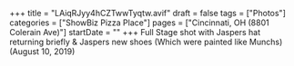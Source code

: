 +++
title = "LAiqRJyy4hCZTwwTyqtw.avif"
draft = false
tags = ["Photos"]
categories = ["ShowBiz Pizza Place"]
pages = ["Cincinnati, OH (8801 Colerain Ave)"]
startDate = ""
+++
Full Stage shot with Jaspers hat returning briefly & Jaspers new shoes (Which were painted like Munchs) (August 10, 2019)
